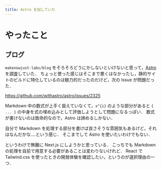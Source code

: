 ```yaml
---
title: Astro を試していた
---
```


# やったこと

## ブログ

`makenowjust-labs/blog` をそろそろどうにかしないといけないと思って，[Astro](https://astro.build) を調査していた．
ちょっと使った感じはそこまで悪くはなかったし，静的サイトのビルドに特化しているのは魅力的だったのだけど，次の Issue が問題だった．

<https://github.com/withastro/astro/issues/2325>

Markdown 中の数式が上手く扱えていなくて，`x^{i}` のような部分があると `{ ... }` の中身を式の埋め込みとして評価しようとして問題になるっぽい．
数式が書けないのは致命的なので，Astro は諦めるしかない．

自分で Markdown を処理する部分を書けば良さそうな雰囲気もあるけど，それはなんだかな‥‥という感じ．
そこまでして Astro を使いたいわけでもない．

というわけで無難に Next.js にしようかと思っている．
こっちでも Markdown の処理を自前で用意する必要があることは変わりないけれど．
React で Tailwind.css を使ったときの開発体験を確認したい，というのが選択理由の一つ．
